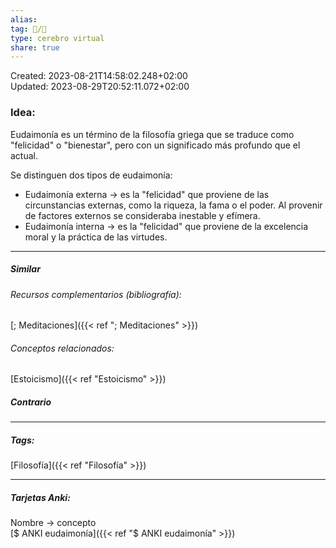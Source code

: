 ```yaml
---  
alias:   
tag: 📝/🌱  
type: cerebro virtual  
share: true  
---  
```

Created: 2023-08-21T14:58:02.248+02:00  
Updated: 2023-08-29T20:52:11.072+02:00  
  
  
### Idea:  
Eudaimonía es un término de la filosofía griega que se traduce como "felicidad" o "bienestar", pero con un significado más profundo que el actual.  
  
Se distinguen dos tipos de eudaimonía:  
- Eudaimonía externa → es la "felicidad" que proviene de las circunstancias externas, como la riqueza, la fama o el poder. Al provenir de factores externos se consideraba inestable y efímera.  
- Eudaimonía interna → es la "felicidad" que proviene de la excelencia moral y la práctica de las virtudes.  
  
---  
##### Similar  
###### Recursos complementarios (bibliografía):  
[; Meditaciones]({{< ref "; Meditaciones" >}})  
###### Conceptos relacionados:  
[Estoicismo]({{< ref "Estoicismo" >}})  
##### Contrario  
  
  
---  
##### Tags:  
[Filosofía]({{< ref "Filosofía" >}})  
  
---  
##### Tarjetas Anki:  
Nombre → concepto  
[$ ANKI eudaimonía]({{< ref "$ ANKI eudaimonía" >}})